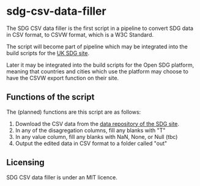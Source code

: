 # sdg-csv-data-filler

The SDG CSV data filler is the first script in a pipeline to convert SDG data in CSV format, to CSVW format, which is a W3C Standard. 

The script will become part of pipeline which may be integrated into the build scripts for the [UK SDG site](https://sdgdata.gov.uk/). 

Later it may be integrated into the build scripts for the Open SDG platform, meaning that countries and cities which use the platform may choose to have the CSVW export function on their site. 

## Functions of the script

The (planned) functions are this script are as follows:
1. Download the CSV data from the [data repository of the SDG site](https://github.com/ONSdigital/sdg-data).
2. In any of the disagregation columns, fill any blanks with "T"
3. In any value column, fill any blanks with NaN, None, or Null (tbc)
4. Output the edited data in CSV format to a folder called "out"

## Licensing

SDG CSV data filler is under an MIT licence.
